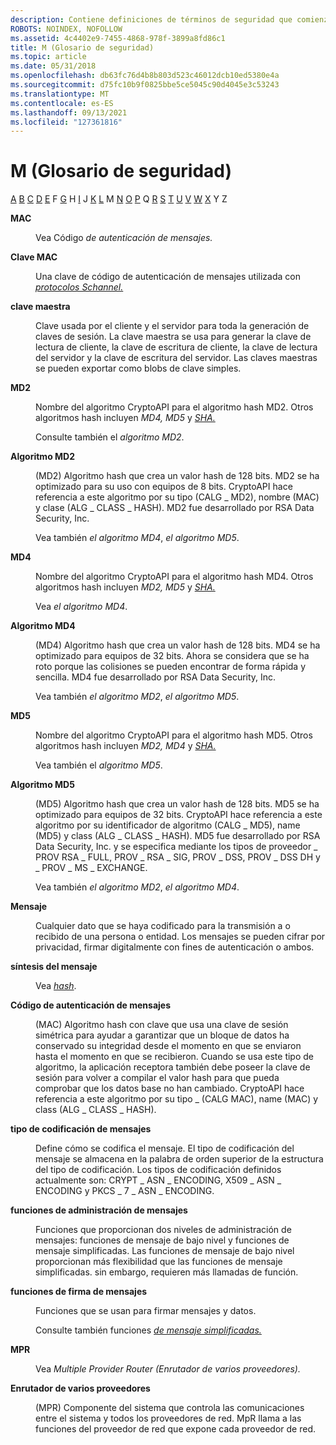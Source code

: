 ```yaml
---
description: Contiene definiciones de términos de seguridad que comienzan por la letra M.
ROBOTS: NOINDEX, NOFOLLOW
ms.assetid: 4c4402e9-7455-4868-978f-3899a8fd86c1
title: M (Glosario de seguridad)
ms.topic: article
ms.date: 05/31/2018
ms.openlocfilehash: db63fc76d4b8b803d523c46012dcb10ed5380e4a
ms.sourcegitcommit: d75fc10b9f0825bbe5ce5045c90d4045e3c53243
ms.translationtype: MT
ms.contentlocale: es-ES
ms.lasthandoff: 09/13/2021
ms.locfileid: "127361816"
---
```

# <a name="m-security-glossary"></a>M (Glosario de seguridad)

[A](a-gly.md) [B](b-gly.md) [C](c-gly.md) [D](d-gly.md) [E](e-gly.md) F [G](g-gly.md) H [](h-gly.md) [I](i-gly.md) J [K](k-gly.md) [L](l-gly.md) M [N](n-gly.md) [O](o-gly.md) [P](p-gly.md) Q [R](r-gly.md) [S](s-gly.md) [T](t-gly.md) [U](u-gly.md) [V](v-gly.md) [W](w-gly.md) [X](x-gly.md) Y Z

<dl> <dt>

<span id="_security_mac_gly"></span><span id="_SECURITY_MAC_GLY"></span>**MAC**
</dt> <dd>

Vea Código *de autenticación de mensajes.*

</dd> <dt>

<span id="_security_mac_key_gly"></span><span id="_SECURITY_MAC_KEY_GLY"></span>**Clave MAC**
</dt> <dd>

Una clave de código de autenticación de mensajes utilizada con [*protocolos Schannel.*](s-gly.md)

</dd> <dt>

<span id="_security_master_key_gly"></span><span id="_SECURITY_MASTER_KEY_GLY"></span>**clave maestra**
</dt> <dd>

Clave usada por el cliente y el servidor para toda la generación de claves de sesión. La clave maestra se usa para generar la clave de lectura de cliente, la clave de escritura de cliente, la clave de lectura del servidor y la clave de escritura del servidor. Las claves maestras se pueden exportar como blobs de clave simples.

</dd> <dt>

<span id="_security_md2_gly"></span><span id="_SECURITY_MD2_GLY"></span>**MD2**
</dt> <dd>

Nombre del algoritmo CryptoAPI para el algoritmo hash MD2. Otros algoritmos hash incluyen *MD4,* *MD5* y [*SHA.*](s-gly.md)

Consulte también el *algoritmo MD2*.

</dd> <dt>

<span id="_security_md2_algorithm_gly"></span><span id="_SECURITY_MD2_ALGORITHM_GLY"></span>**Algoritmo MD2**
</dt> <dd>

(MD2) Algoritmo hash que crea un valor hash de 128 bits. MD2 se ha optimizado para su uso con equipos de 8 bits. CryptoAPI hace referencia a este algoritmo por su tipo (CALG \_ MD2), nombre (MAC) y clase (ALG \_ CLASS \_ HASH). MD2 fue desarrollado por RSA Data Security, Inc.

Vea también *el algoritmo MD4*, *el algoritmo MD5*.

</dd> <dt>

<span id="_security_md4_gly"></span><span id="_SECURITY_MD4_GLY"></span>**MD4**
</dt> <dd>

Nombre del algoritmo CryptoAPI para el algoritmo hash MD4. Otros algoritmos hash incluyen *MD2,* *MD5* y [*SHA.*](s-gly.md)

Vea *el algoritmo MD4*.

</dd> <dt>

<span id="_security_md4_algorithm_gly"></span><span id="_SECURITY_MD4_ALGORITHM_GLY"></span>**Algoritmo MD4**
</dt> <dd>

(MD4) Algoritmo hash que crea un valor hash de 128 bits. MD4 se ha optimizado para equipos de 32 bits. Ahora se considera que se ha roto porque las colisiones se pueden encontrar de forma rápida y sencilla. MD4 fue desarrollado por RSA Data Security, Inc.

Vea también *el algoritmo MD2*, *el algoritmo MD5*.

</dd> <dt>

<span id="_security_md5_gly"></span><span id="_SECURITY_MD5_GLY"></span>**MD5**
</dt> <dd>

Nombre del algoritmo CryptoAPI para el algoritmo hash MD5. Otros algoritmos hash incluyen *MD2,* *MD4* y [*SHA.*](s-gly.md)

Vea también el *algoritmo MD5*.

</dd> <dt>

<span id="_security_md5_algorithm_gly"></span><span id="_SECURITY_MD5_ALGORITHM_GLY"></span>**Algoritmo MD5**
</dt> <dd>

(MD5) Algoritmo hash que crea un valor hash de 128 bits. MD5 se ha optimizado para equipos de 32 bits. CryptoAPI hace referencia a este algoritmo por su identificador de algoritmo (CALG \_ MD5), name (MD5) y class (ALG \_ CLASS \_ HASH). MD5 fue desarrollado por RSA Data Security, Inc. y se especifica mediante los tipos de proveedor \_ PROV RSA \_ FULL, PROV \_ RSA \_ SIG, PROV \_ DSS, PROV \_ DSS DH y \_ PROV \_ MS \_ EXCHANGE.

Vea también *el algoritmo MD2*, *el algoritmo MD4*.

</dd> <dt>

<span id="_security_message_gly"></span><span id="_SECURITY_MESSAGE_GLY"></span>**Mensaje**
</dt> <dd>

Cualquier dato que se haya codificado para la transmisión a o recibido de una persona o entidad. Los mensajes se pueden cifrar por privacidad, firmar digitalmente con fines de autenticación o ambos.

</dd> <dt>

<span id="_security_message_digest_gly"></span><span id="_SECURITY_MESSAGE_DIGEST_GLY"></span>**síntesis del mensaje**
</dt> <dd>

Vea [*hash*](h-gly.md).

</dd> <dt>

<span id="_security_message_authentication_code_gly"></span><span id="_SECURITY_MESSAGE_AUTHENTICATION_CODE_GLY"></span>**Código de autenticación de mensajes**
</dt> <dd>

(MAC) Algoritmo hash con clave que usa una clave de sesión simétrica para ayudar a garantizar que un bloque de datos ha conservado su integridad desde el momento en que se enviaron hasta el momento en que se recibieron. Cuando se usa este tipo de algoritmo, la aplicación receptora también debe poseer la clave de sesión para volver a compilar el valor hash para que pueda comprobar que los datos base no han cambiado. CryptoAPI hace referencia a este algoritmo por su tipo \_ (CALG MAC), name (MAC) y class (ALG \_ CLASS \_ HASH).

</dd> <dt>

<span id="_security_message_encoding_type_gly"></span><span id="_SECURITY_MESSAGE_ENCODING_TYPE_GLY"></span>**tipo de codificación de mensajes**
</dt> <dd>

Define cómo se codifica el mensaje. El tipo de codificación del mensaje se almacena en la palabra de orden superior de la estructura del tipo de codificación. Los tipos de codificación definidos actualmente son: CRYPT \_ ASN \_ ENCODING, X509 \_ ASN \_ ENCODING y PKCS \_ 7 \_ ASN \_ ENCODING.

</dd> <dt>

<span id="_security_message_management_functions_gly"></span><span id="_SECURITY_MESSAGE_MANAGEMENT_FUNCTIONS_GLY"></span>**funciones de administración de mensajes**
</dt> <dd>

Funciones que proporcionan dos niveles de administración de mensajes: funciones de mensaje de bajo nivel y funciones de mensaje simplificadas. Las funciones de mensaje de bajo nivel proporcionan más flexibilidad que las funciones de mensaje simplificadas. sin embargo, requieren más llamadas de función.

</dd> <dt>

<span id="_security_message_signing_functions_gly"></span><span id="_SECURITY_MESSAGE_SIGNING_FUNCTIONS_GLY"></span>**funciones de firma de mensajes**
</dt> <dd>

Funciones que se usan para firmar mensajes y datos.

Consulte también funciones [*de mensaje simplificadas.*](s-gly.md)

</dd> <dt>

<span id="_security_mpr_gly"></span><span id="_SECURITY_MPR_GLY"></span>**MPR**
</dt> <dd>

Vea *Multiple Provider Router (Enrutador de varios proveedores).*

</dd> <dt>

<span id="_security_multiple_provider_router_gly"></span><span id="_SECURITY_MULTIPLE_PROVIDER_ROUTER_GLY"></span>**Enrutador de varios proveedores**
</dt> <dd>

(MPR) Componente del sistema que controla las comunicaciones entre el sistema y todos los proveedores de red. MpR llama a las funciones del proveedor de red que expone cada proveedor de red.

</dd> </dl>

 

 



